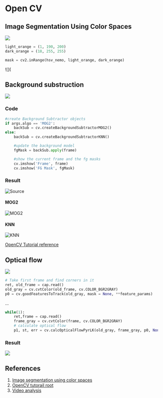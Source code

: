 # Open CV

## Image Segmentation Using Color Spaces

![](https://files.realpython.com/media/rgb_nemo.116314a879f5.png)

```python
light_orange = (1, 190, 200)
dark_orange = (18, 255, 255)
```
```python
mask = cv2.inRange(hsv_nemo, light_orange, dark_orange)
```



![](


## Background substruction

![](https://docs.opencv.org/master/Background_Subtraction_Tutorial_Scheme.png)

### Code

```python
#create Background Subtractor objects
if args.algo == 'MOG2':
    backSub = cv.createBackgroundSubtractorMOG2()
else:
    backSub = cv.createBackgroundSubtractorKNN()
```
```python
    #update the background model
    fgMask = backSub.apply(frame)
```
```python
    #show the current frame and the fg masks
    cv.imshow('Frame', frame)
    cv.imshow('FG Mask', fgMask)
```

### Result

![Source](https://docs.opencv.org/master/Background_Subtraction_Tutorial_frame.jpg)

#### MOG2

![MOG2](https://docs.opencv.org/master/Background_Subtraction_Tutorial_result_MOG2.jpg)

#### KNN

![KNN](https://docs.opencv.org/master/Background_Subtraction_Tutorial_result_KNN.jpg)


[OpenCV Tutorial reference](https://docs.opencv.org/master/d1/dc5/tutorial_background_subtraction.html)

## Optical flow

![](https://docs.opencv.org/master/optical_flow_basic1.jpg)

```python
# Take first frame and find corners in it
ret, old_frame = cap.read()
old_gray = cv.cvtColor(old_frame, cv.COLOR_BGR2GRAY)
p0 = cv.goodFeaturesToTrack(old_gray, mask = None, **feature_params)
```
...

```python
while(1):
    ret,frame = cap.read()
    frame_gray = cv.cvtColor(frame, cv.COLOR_BGR2GRAY)
    # calculate optical flow
    p1, st, err = cv.calcOpticalFlowPyrLK(old_gray, frame_gray, p0, None, **lk_params)
```

### Result

![](https://docs.opencv.org/master/opticalflow_lk.jpg)


## References

1. [Image segmentation using color spaces](https://realpython.com/python-opencv-color-spaces/)
1. [OpenCV tutorail root](https://docs.opencv.org/master/d9/df8/tutorial_root.html)
1. [Video analysis](https://docs.opencv.org/master/da/dd0/tutorial_table_of_content_video.html)

